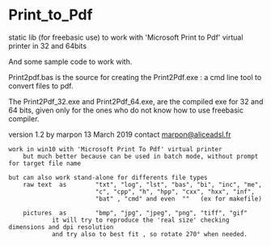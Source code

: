 # Print_to_Pdf
static lib (for freebasic use) to work with 'Microsoft Print to Pdf' virtual printer in 32 and 64bits

And some sample code to work with.

Print2pdf.bas is the source for creating the Print2Pdf.exe :   a cmd line tool to convert files to pdf.

The Print2Pdf_32.exe and Print2Pdf_64.exe, are the compiled exe for 32 and 64 bits,
given only for the ones who do not know how to use freebasic compiler.


version 1.2 by marpon  13 March 2019
				contact marpon@aliceadsl.fr
 
 
	work in win10 with 'Microsoft Print To Pdf' virtual printer
		but much better because can be used in batch mode, without prompt for target file name 
	
	but can also work stand-alone for differents file types
		raw text  as    	"txt", "log", "lst", "bas", "bi", "inc", "me", 
							"c", "cpp", "h", "hpp", "cxx", "hxx", "inf",
							"bat" , "cmd" and even  ""   (ex for makefile)
		
		pictures  as		"bmp", "jpg", "jpeg", "png", "tiff", "gif"
				it will try to reproduce the 'real size' checking dimensions and dpi resolution
				and try also to best fit , so rotate 270° when needed.
